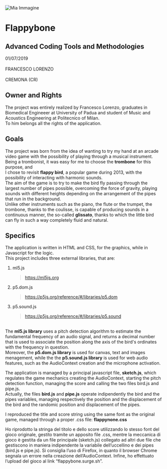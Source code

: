 <img src="https://cdn.cogecolive.com/prod-20180515/generic_1526397738636915_ori.jpeg" alt="Mia Immagine">

<h1>Flappybone</h1>

<h2>Advanced Coding Tools and Methodologies</h2>

<p>01/07/2019 <br>
  <br>FRANCESCO LORENZO <br>
  <br>CREMONA (CR)
</p>

<h2>Owner and Rights</h2>
<p>
The project was entirely realized by Francesco Lorenzo, graduates in Biomedical Engineeer at University of Padua and student of Music and Acoustics Engineering at Politecnico of Milan. <br>
To him belongs all the rights of the application.
</p>
 
<h2>Goals</h2>
<p>
The project was born from the idea of wanting to try my hand at an arcade video game with the possibility of playing through a musical instrument.
Being a trombonist, it was easy for me to choose the <b>trombone</b> for this purpose, and <br> I chose to revisit <b>flappy bird</b>, a popular game during 2013, with the possibility of interacting with harmonic sounds.<br>
The aim of the game is to try to make the bird fly passing through the largest number of pipes possible, overcoming the force of gravity, playing sounds with different heights depending on the arrangement of the pipes that run in the background.<br>
Unlike other instruments such as the piano, the flute or the trumpet, the trombone, thanks to the coulisse, is capable of producing sounds in a continuous manner, the so-called <b>glissato</b>, thanks to which the little bird can fly in such a way
completely fluid and natural.
</p>

<h2>Specifics</h2>

<p>
The application is written in HTML and CSS, for the graphics, while in Javascript for the logic. <br>
  This project includes three external libraries, that are: <br>
  
  <ol>
	<li>ml5.js</li>
		<blockquote>
			<a href="https://ml5js.org" >
			https://ml5js.org
			</a>
		</blockquote>
	<li>p5.dom.js</li>
		<blockquote>
			<a href="https://p5js.org/reference/#/libraries/p5.dom" >
			https://p5js.org/reference/#/libraries/p5.dom
			</a>
		</blockquote>
	<li>p5.sound.js</li>
		<blockquote>
			<a href="https://p5js.org/reference/#/libraries/p5.sound" >
			https://p5js.org/reference/#/libraries/p5.sound
			</a>
		</blockquote>
</ol>
  
  <br>The <b>ml5.js library</b> uses a pitch detection algorithm
to estimate the fundamental frequency of an audio signal, and returns a decimal number that is used to associate
the position along the axis of the bird's ordinates with the frequency in question. <br>
Moreover, the <b>p5.dom.js library</b> is used for canvas, text and images menagement, while the the <b>p5.sound.js library</b> is used for web audio features, such as the AudioContext creation and the microphone activation.

The application is managed by a principal javascript file, <b>sketch.js</b>, which regulates the game mechanics creating the AudioContext, starting the pitch detection function, managing the score and calling the two files bird.js and pipe.js.<br>
Actually, the files <b>bird.js</b> and <b>pipe.js</b> operate indipendently the bird and the pipes variables, managing respectively the position and the displacement of the bird and the randomic position and displacement of the pipes.


I reproduced the title and score string using the same font as the original game,
managed through a proper .css file: <b>flappynone.css</b>
</p>


Ho riprodotto la stringa del titolo e dello score utilizzando lo stesso font del gioco originale, 
gestito tramite un apposito file .css, mentre la meccanica di gioco è gestita da un file principale (sketch.js) 
collegato ad altri due file che gestiscono in maniera indipendente la variabile dell’uccellino e dei pipes (bird.js e pipe.js).
Si consiglia l’uso di Firefox, in quanto il browser Chrome segnala un errore nella creazione dell’AudioContext.
Infine, ho effettuato l’upload del gioco al link “flappybone.surge.sh”.

